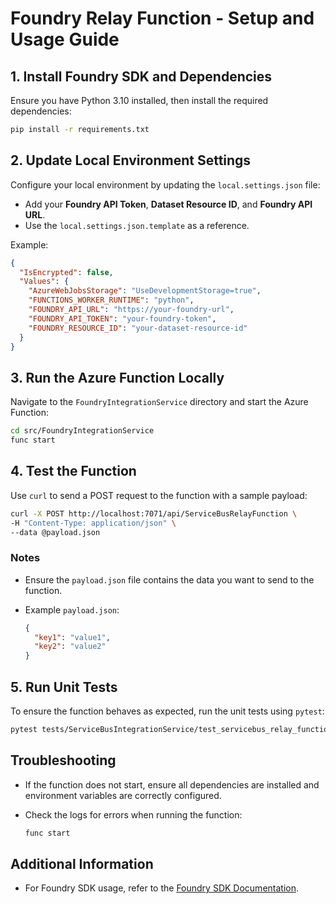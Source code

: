# Foundry Relay Function - Setup and Usage Guide

## 1. Install Foundry SDK and Dependencies

Ensure you have Python 3.10 installed, then install the required dependencies:

```bash
pip install -r requirements.txt
```

## 2. Update Local Environment Settings

Configure your local environment by updating the `local.settings.json` file:

- Add your **Foundry API Token**, **Dataset Resource ID**, and **Foundry API URL**.
- Use the `local.settings.json.template` as a reference.

Example:

```json
{
  "IsEncrypted": false,
  "Values": {
    "AzureWebJobsStorage": "UseDevelopmentStorage=true",
    "FUNCTIONS_WORKER_RUNTIME": "python",
    "FOUNDRY_API_URL": "https://your-foundry-url",
    "FOUNDRY_API_TOKEN": "your-foundry-token",
    "FOUNDRY_RESOURCE_ID": "your-dataset-resource-id"
  }
}
```

## 3. Run the Azure Function Locally

Navigate to the `FoundryIntegrationService` directory and start the Azure Function:

```bash
cd src/FoundryIntegrationService
func start
```

## 4. Test the Function

Use `curl` to send a POST request to the function with a sample payload:

```bash
curl -X POST http://localhost:7071/api/ServiceBusRelayFunction \
-H "Content-Type: application/json" \
--data @payload.json
```

### Notes

- Ensure the `payload.json` file contains the data you want to send to the function.
- Example `payload.json`:

  ```json
  {
    "key1": "value1",
    "key2": "value2"
  }
  ```

## 5. Run Unit Tests

To ensure the function behaves as expected, run the unit tests using `pytest`:

```bash
pytest tests/ServiceBusIntegrationService/test_servicebus_relay_function.py
```

## Troubleshooting

- If the function does not start, ensure all dependencies are installed and environment variables are correctly configured.
- Check the logs for errors when running the function:

  ```bash
  func start
  ```

## Additional Information

- For Foundry SDK usage, refer to the [Foundry SDK Documentation](https://www.palantir.com/docs/foundry/api/v1/datasets-resources/files/upload-file).
